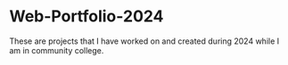 # Web-Portfolio-2024
These are projects that I have worked on and created during 2024 while I am in community college.
